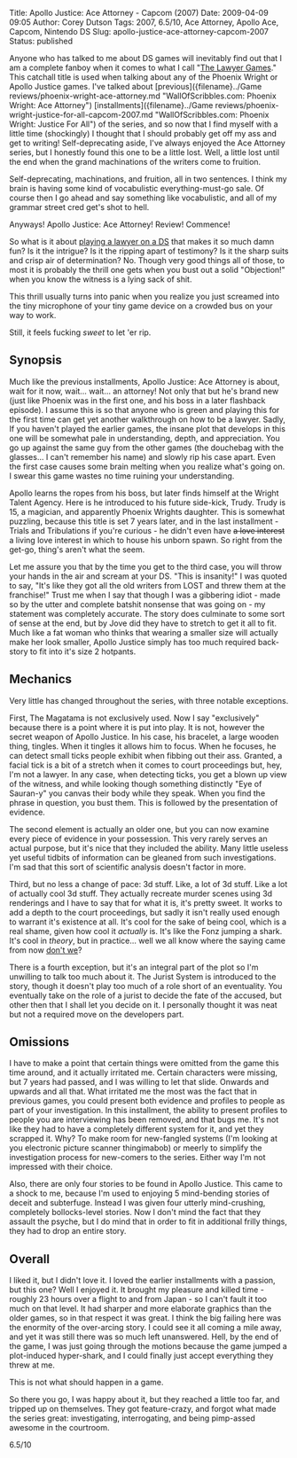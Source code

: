 Title: Apollo Justice: Ace Attorney - Capcom (2007)
Date: 2009-04-09 09:05
Author: Corey Dutson
Tags: 2007, 6.5/10, Ace Attorney, Apollo Ace, Capcom, Nintendo DS
Slug: apollo-justice-ace-attorney-capcom-2007
Status: published

Anyone who has talked to me about DS games will inevitably find out that
I am a complete fanboy when it comes to what I call "[The Lawyer
Games](http://en.wikipedia.org/wiki/Ace_Attorney "Wikipedia: Ace Attorney")."
This catchall title is used when talking about any of the Phoenix Wright
or Apollo Justice games. I've talked about 
[previous]({filename}../Game reviews/phoenix-wright-ace-attorney.md "WallOfScribbles.com: Phoenix Wright: Ace Attorney")
[installments]({filename}../Game reviews/phoenix-wright-justice-for-all-capcom-2007.md "WallOfScribbles.com: Phoenix Wright: Justice For All")
of the series, and so now that I find myself with a little time
(shockingly) I thought that I should probably get off my ass and get to
writing! Self-deprecating aside, I've always enjoyed the Ace Attorney
series, but I honestly found this one to be a little lost. Well, a
little lost until the end when the grand machinations of the writers
come to fruition.

Self-deprecating, machinations, and fruition, all in two sentences. I
think my brain is having some kind of vocabulistic everything-must-go
sale. Of course then I go ahead and say something like vocabulistic, and
all of my grammar street cred get's shot to hell.

Anyways! Apollo Justice: Ace Attorney! Review! Commence!


<!-- PELICAN_END_SUMMARY -->
So what is it about [playing a lawyer on a
DS](http://www.ace-attorney.com/ "Ace Attorney") that makes it so much
damn fun? Is it the intrigue? Is it the ripping apart of testimony? Is
it the sharp suits and crisp air of determination? No. Though very good
things all of those, to most it is probably the thrill one gets when you
bust out a solid "Objection!" when you know the witness is a lying sack
of shit.

This thrill usually turns into panic when you realize you just screamed
into the tiny microphone of your tiny game device on a crowded bus on
your way to work.

Still, it feels fucking *sweet* to let 'er rip.

Synopsis
--------

Much like the previous installments, Apollo Justice: Ace Attorney is
about, wait for it now, wait… wait… an attorney! Not only that but he's
brand new (just like Phoenix was in the first one, and his boss in a
later flashback episode). I assume this is so that anyone who is green
and playing this for the first time can get yet another walkthrough on
how to be a lawyer. Sadly, If you haven't played the earlier games, the
insane plot that develops in this one will be somewhat pale in
understanding, depth, and appreciation. You go up against the same guy
from the other games (the douchebag with the glasses... I can't remember
his name) and slowly rip his case apart. Even the first case causes some
brain melting when you realize what's going on. I swear this game wastes
no time ruining your understanding.

Apollo learns the ropes from his boss, but later finds himself at the
Wright Talent Agency. Here is he introduced to his future side-kick,
Trudy. Trudy is 15, a magician, and apparently Phoenix Wrights daughter.
This is somewhat puzzling, because this title is set 7 years later, and
in the last installment - Trials and Tribulations if you're curious - he
didn't even have <span style="text-decoration: line-through;">a love
interest</span> a living love interest in which to house his unborn
spawn. So right from the get-go, thing's aren't what the seem.

Let me assure you that by the time you get to the third case, you will
throw your hands in the air and scream at your DS. "This is insanity!" I
was quoted to say, "It's like they got all the old writers from LOST and
threw them at the franchise!" Trust me when I say that though I was a
gibbering idiot - made so by the utter and complete batshit nonsense
that was going on - my statement was completely accurate. The story does
culminate to some sort of sense at the end, but by Jove did they have to
stretch to get it all to fit. Much like a fat woman who thinks that
wearing a smaller size will actually make her look smaller, Apollo
Justice simply has too much required back-story to fit into it's size 2
hotpants.

Mechanics
---------

Very little has changed throughout the series, with three notable
exceptions.

First, The Magatama is not exclusively used. Now I say "exclusively"
because there is a point where it is put into play. It is not, however
the secret weapon of Apollo Justice. In his case, his bracelet, a large
wooden thing, tingles. When it tingles it allows him to focus. When he
focuses, he can detect small ticks people exhibit when fibbing out their
ass. Granted, a facial tick is a bit of a stretch when it comes to court
proceedings but, hey, I'm not a lawyer. In any case, when detecting
ticks, you get a blown up view of the witness, and while looking though
something distinctly "Eye of Sauran-y" you canvas their body while they
speak. When you find the phrase in question, you bust them. This is
followed by the presentation of evidence.

The second element is actually an older one, but you can now examine
every piece of evidence in your possession. This very rarely serves an
actual purpose, but it's nice that they included the ability. Many
little useless yet useful tidbits of information can be gleaned from
such investigations. I'm sad that this sort of scientific analysis
doesn't factor in more.



Third, but no less a change of pace: 3d stuff. Like, a lot of 3d stuff.
Like a lot of actually cool 3d stuff. They actually recreate murder
scenes using 3d renderings and I have to say that for what it is, it's
pretty sweet. It works to add a depth to the court proceedings, but
sadly it isn't really used enough to warrant it's existence at all. It's
cool for the sake of being cool, which is a real shame, given how cool
it *actually* is. It's like the Fonz jumping a shark. It's cool in
*theory*, but in practice… well we all know where the saying came from
now [don't
we](http://www.youtube.com/watch?v=MpraJYnbVtE "YouTube: Fonzie Jumps the Shark")?

There is a fourth exception, but it's an integral part of the plot so
I'm unwilling to talk too much about it. The Jurist System is introduced
to the story, though it doesn't play too much of a role short of an
eventuality. You eventually take on the role of a jurist to decide the
fate of the accused, but other then that I shall let you decide on it. I
personally thought it was neat but not a required move on the developers
part.

Omissions
---------

I have to make a point that certain things were omitted from the game
this time around, and it actually irritated me. Certain characters were
missing, but 7 years had passed, and I was willing to let that slide.
Onwards and upwards and all that. What irritated me the most was the
fact that in previous games, you could present both evidence and
profiles to people as part of your investigation. In this installment,
the ability to present profiles to people you are interviewing has been
removed, and that bugs me. It's not like they had to have a completely
different system for it, and yet they scrapped it. Why? To make room for
new-fangled systems (I'm looking at you electronic picture scanner
thingimabob) or meerly to simplify the investigation process for
new-comers to the series. Either way I'm not impressed with their
choice.

Also, there are only four stories to be found in Apollo Justice. This
came to a shock to me, because I'm used to enjoying 5 mind-bending
stories of deceit and subterfuge. Instead I was given four utterly
mind-crushing, completely bollocks-level stories. Now I don't mind the
fact that they assault the psyche, but I do mind that in order to fit in
additional frilly things, they had to drop an entire story.

Overall
-------

I liked it, but I didn't love it. I loved the earlier installments with
a passion, but this one? Well I enjoyed it. It brought my pleasure and
killed time - roughly 23 hours over a flight to and from Japan - so I
can't fault it too much on that level. It had sharper and more elaborate
graphics than the older games, so in that respect it was great. I think
the big failing here was the enormity of the over-arcing story. I could
see it all coming a mile away, and yet it was still there was so much
left unanswered. Hell, by the end of the game, I was just going through
the motions because the game jumped a plot-induced hyper-shark, and I
could finally just accept everything they threw at me.

This is not what should happen in a game.

So there you go, I was happy about it, but they reached a little too
far, and tripped up on themselves. They got feature-crazy, and forgot
what made the series great: investigating, interrogating, and being
pimp-assed awesome in the courtroom.

6.5/10
